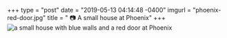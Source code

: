 +++
type = "post"
date = "2019-05-13 04:14:48 -0400"
imgurl = "phoenix-red-door.jpg"
title = " 📷 A small house at Phoenix"
+++
![a small house with blue walls and a red door at Phoenix](https://s3.us-east-2.amazonaws.com/ying-ish/miniposts/phoenix-a-red-door.jpg)
